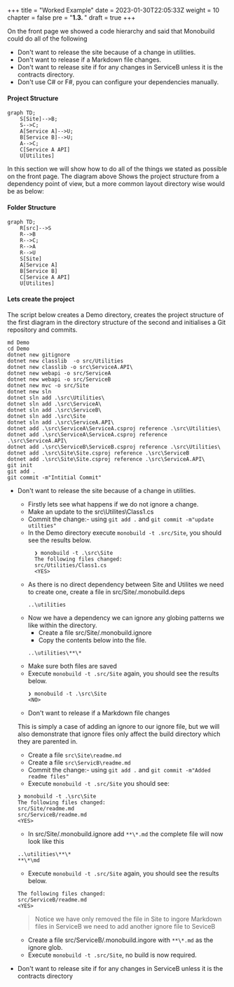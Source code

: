 +++
title = "Worked Example"
date = 2023-01-30T22:05:33Z
weight = 10
chapter = false
pre = "<b>1.3. </b>"
draft = true
+++

On the front page we showed a code hierarchy and said that Monobuild could do all of the following

* Don't want to release the site because of a change in utilities.
* Don't want to release if a Markdown file changes.
* Don't want to release site if for any changes in ServiceB unless it is the contracts directory.
* Don't use C# or F#, pyou can configure your dependencies manually.

#### Project Structure
```mermaid
graph TD;
    S[Site]-->B;
    S-->C;
    A[Service A]-->U;
    B[Service B]-->U;
    A-->C;
    C[Service A API]
    U[Utilites]
```

In this section we will show how to do all of the things we stated as possible on the front page. The diagram above Shows the project structure from a dependency point of view,  but a more common layout directory wise would be as below:  

#### Folder Structure

```mermaid
graph TD;
    R[src]-->S
    R-->B
    R-->C;
    R-->A
    R-->U
    S[Site]
    A[Service A]
    B[Service B]
    C[Service A API]
    U[Utilites]
```

#### Lets create the project

The script below creates a Demo directory, creates the project structure of the first diagram in the directory structure of the second and initialises a Git repository and commits. 

```shell
md Demo
cd Demo
dotnet new gitignore
dotnet new classlib  -o src/Utilities
dotnet new classlib -o src\ServiceA.API\
dotnet new webapi -o src/ServiceA
dotnet new webapi -o src/ServiceB
dotnet new mvc -o src/Site
dotnet new sln
dotnet sln add .\src\Utilities\
dotnet sln add .\src\ServiceA\
dotnet sln add .\src\ServiceB\
dotnet sln add .\src\Site
dotnet sln add .\src\ServiceA.API\
dotnet add .\src\ServiceA\ServiceA.csproj reference .\src\Utilities\
dotnet add .\src\ServiceA\ServiceA.csproj reference .\src\ServiceA.API\
dotnet add .\src\ServiceB\ServiceB.csproj reference .\src\Utilities\
dotnet add .\src\Site\Site.csproj reference .\src\ServiceB
dotnet add .\src\Site\Site.csproj reference .\src\ServiceA.API\
git init
git add .
git commit -m"Intitial Commit"
```

- Don't want to release the site because of a change in utilities.
    - Firstly lets see what happens if we do not ignore a change. 
    - Make an update to the src\Utilites\Class1.cs
    - Commit the change:- using ```git add .``` and ```git commit -m"update utilties"```
    - In the Demo directory execute ```monobuild -t .src/Site```, you should see the results below.
      ```shell
        ❯ monobuild -t .\src\Site
        The following files changed:
        src/Utilities/Class1.cs
        <YES>
      ``` 
     - As there is no direct dependency between Site and Utilites we need to create one, create a file in src/Site/.monobuild.deps
       ```shell
       ..\utilities
       ```
     - Now we have a dependency we can ignore any globing patterns we like within the directory. 
        - Create a file src/Site/.monobuild.ignore
        - Copy the contents below into the file.
       ```shell
       ..\utilities\**\*
       ```
     - Make sure both files are saved
     - Execute ```monobuild -t .src/Site``` again, you should see the results below.
        ```shell
        ❯ monobuild -t .\src\Site
        <NO>
        ```
  - Don't want to release if a Markdown file changes

  This is simply a case of adding an ignore to our ignore file, but we will also demonstrate that ignore files only affect the build directory which they are parented in.

    - Create a file ```src\Site\readme.md``` 
    - Create a file ```src\ServicB\readme.md```
    - Commit the change:- using ```git add .``` and ```git commit -m"Added readme files"```
    - Execute ```monobuild -t .src/Site``` you should see:
    ```shell
    ❯ monobuild -t .\src\Site
    The following files changed:
    src/Site/readme.md
    src/ServiceB/readme.md
    <YES>
    ```
    - In src/Site/.monobuild.ignore add ```**\*.md``` the complete file will now look like this
    ```
    ..\utilities\**\*
    **\*\md
    ```
    - Execute ```monobuild -t .src/Site``` again, you should see the results below.
    ```shell
    The following files changed:
    src/ServiceB/readme.md
    <YES>
    ```

    > Notice we have only removed the file in Site to ingore Markdown files in ServiceB we need to add another ignore file to SeviceB

    - Create a file src/ServiceB/.monobuild.ingore with ```**\*.md``` as the ignore glob.
    - Execute ```monobuild -t .src/Site```, no build is now required.

- Don't want to release site if for any changes in ServiceB unless it is the contracts directory

